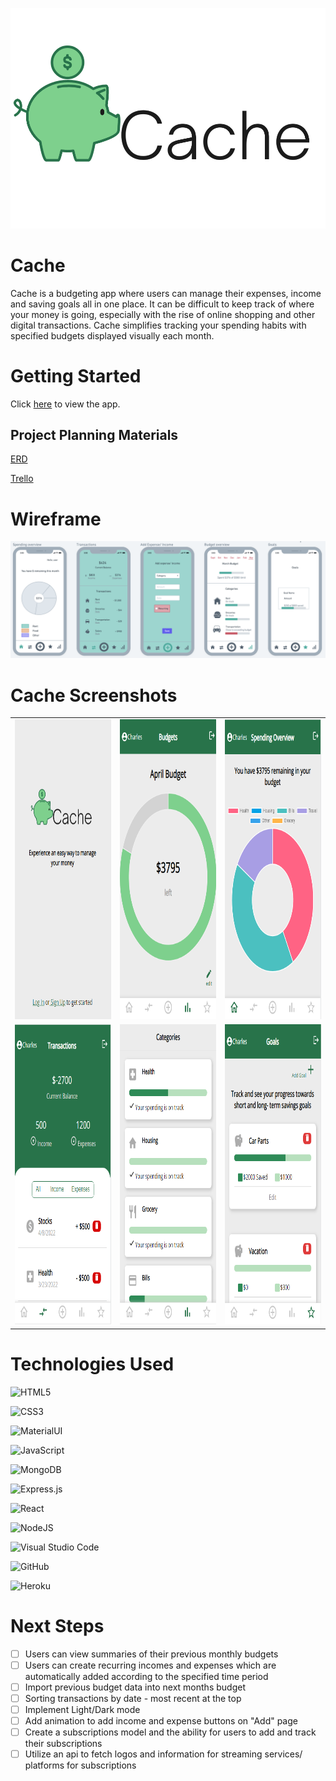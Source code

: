 ![Logo](public/cache-logo.png)

# Cache  

Cache is a budgeting app where users can manage their expenses, income and saving goals all in one place. It can be difficult to keep track of where your money is going, especially with the rise of online shopping and other digital transactions. Cache simplifies tracking your spending habits with specified budgets displayed visually each month.  

# Getting Started

Click [here](https://cachefrontend.herokuapp.com/) to view the app. 


## Project Planning Materials  
[ERD](https://whimsical.com/cache-budget-app-erd-Vxzr1JRk8dCMnrtuzNmMjN">)

[Trello](https://trello.com/b/VL89qktx/cache-budget-app)

# Wireframe
![Wireframe](public/wireframe.png)  
 

# Cache Screenshots

<table>
  <tr>
    <td><img src="./public/ReadMePics/LandingPage.png" width="270" height="480" /></td>
    <td><img src="./public/ReadMePics/BudgetPage.png" width="270" height="480" /></td>
    <td><img src="./public/ReadMePics/SpendingPage.png" width="270" height="480" /></td>
  </tr>
  <tr>
    <td><img src="./public/ReadMePics/TransPage.png" width="270" height="480" /></td>
    <td><img src="./public/ReadMePics/ProgressBars.png" width="270" height="480" /></td>
    <td><img src="./public/ReadMePics/GoalPage.png" width="270" height="480" /></td>
  </tr>
 </table>



# Technologies Used

  ![HTML5](https://img.shields.io/badge/html5-%23E34F26.svg?style=for-the-badge&logo=html5&logoColor=white)

  ![CSS3](https://img.shields.io/badge/css3-%231572B6.svg?style=for-the-badge&logo=css3&logoColor=white)

  ![MaterialUI](https://img.shields.io/badge/Material--UI-0081CB?style=for-the-badge&logo=material-ui&logoColor=white)

  ![JavaScript](https://img.shields.io/badge/javascript-%23323330.svg?style=for-the-badge&logo=javascript&logoColor=%23F7DF1E)

  ![MongoDB](https://img.shields.io/badge/MongoDB-%234ea94b.svg?style=for-the-badge&logo=mongodb&logoColor=white)

  ![Express.js](https://img.shields.io/badge/express.js-%23404d59.svg?style=for-the-badge&logo=express&logoColor=%2361DAFB)

  ![React](https://img.shields.io/badge/React-20232A?style=for-the-badge&logo=react&logoColor=61DAFB)

  ![NodeJS](https://img.shields.io/badge/node.js-6DA55F?style=for-the-badge&logo=node.js&logoColor=white)

  ![Visual Studio Code](https://img.shields.io/badge/Visual%20Studio%20Code-0078d7.svg?style=for-the-badge&logo=visual-studio-code&logoColor=white)

  ![GitHub](https://img.shields.io/badge/github-%23121011.svg?style=for-the-badge&logo=github&logoColor=white)
  
  ![Heroku](https://img.shields.io/badge/Heroku-430098?style=for-the-badge&logo=heroku&logoColor=white)


# Next Steps

- [ ] Users can view summaries of their previous monthly budgets
- [ ] Users can create recurring incomes and expenses which are automatically added according to the specified time period
- [ ] Import previous budget data into next months budget
- [ ] Sorting transactions by date - most recent at the top
- [ ] Implement Light/Dark mode
- [ ] Add animation to add income and expense buttons on "Add" page
- [ ] Create a subscriptions model and the ability for users to add and track their subscriptions
- [ ] Utilize an api to fetch logos and information for streaming services/ platforms for subscriptions
